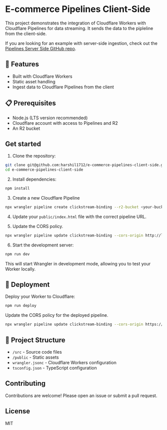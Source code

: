 # E-commerce Pipelines Client-Side

This project demonstrates the integration of Cloudflare Workers with Cloudflare Pipelines for data streaming. It sends the data to the pipleline from the client-side.

If you are looking for an example with server-side ingestion, check out the [Pipelines Server Side GitHub repo](https://github.com/harshil1712/cf-pipelines-bindings-demo).

## 🚀 Features

- Built with Cloudflare Workers
- Static asset handling
- Ingest data to Cloudflare Pipelines from the client

## 📋 Prerequisites

- Node.js (LTS version recommended)
- Cloudflare account with access to Pipelines and R2
- An R2 bucket

## Get started

1. Clone the repository:

```bash
git clone git@github.com:harshil1712/e-commerce-pipelines-client-side.git
cd e-commerce-pipelines-client-side
```

2. Install dependencies:

```bash
npm install
```

3. Create a new Cloudflare Pipeline

```bash
npx wrangler pipeline create clickstream-binding --r2-bucket <your-bucket-name>
```

4. Update your `public/index.html` file with the correct pipeline URL.

5. Update the CORS policy.

```bash
npx wrangler pipeline update clickstream-binding --cors-origin http://localhost:8787
```

6. Start the development server:

```bash
npm run dev
```

This will start Wrangler in development mode, allowing you to test your Worker locally.

## 🚀 Deployment

Deploy your Worker to Cloudflare:
```bash
npm run deploy
```

Update the CORS policy for the deployed pipeline.

```bash
npx wrangler pipeline update clickstream-binding --cors-origin https://<your-worker-name>.workers.dev
```

## 📁 Project Structure

- `/src` - Source code files
- `/public` - Static assets
- `wrangler.jsonc` - Cloudflare Workers configuration
- `tsconfig.json` - TypeScript configuration


## Contributing

Contributions are welcome! Please open an issue or submit a pull request.

## License

MIT
